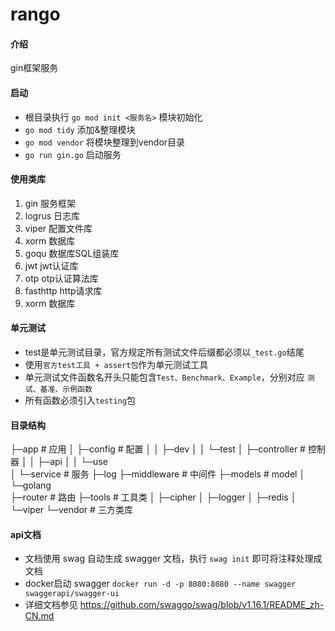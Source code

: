 # rango

#### 介绍
gin框架服务

#### 启动
- 根目录执行 `go mod init <服务名>` 模块初始化
- `go mod tidy` 添加&整理模块
- `go mod vendor` 将模块整理到vendor目录
- `go run gin.go` 启动服务

#### 使用类库
1. gin          服务框架
2. logrus       日志库
3. viper        配置文件库
4. xorm         数据库
5. goqu         数据库SQL组装库
6. jwt          jwt认证库
7. otp          otp认证算法库
8. fasthttp     http请求库
9. xorm         数据库

#### 单元测试
- test是单元测试目录，官方规定所有测试文件后缀都必须以`_test.go`结尾
- 使用`官方test工具 + assert包`作为单元测试工具
- 单元测试文件函数名开头只能包含`Test、Benchmark、Example`，分别对应 `测试、基准、示例函数`
- 所有函数必须引入`testing`包

#### 目录结构
├─app               # 应用
│  ├─config         # 配置
│  │  ├─dev
│  │  └─test
│  ├─controller     # 控制器
│  │  ├─api
│  │  └─use      
│  └─service        # 服务
├─log
├─middleware        # 中间件
├─models            # model
│  └─golang      
├─router            # 路由
├─tools             # 工具类
│  ├─cipher
│  ├─logger
│  ├─redis
│  └─viper
└─vendor            # 三方类库

#### api文档
* 文档使用 swag 自动生成 swagger 文档，执行 `swag init` 即可将注释处理成文档
* docker启动 swagger `docker run -d -p 8080:8080 --name swagger swaggerapi/swagger-ui`
* 详细文档参见 https://github.com/swaggo/swag/blob/v1.16.1/README_zh-CN.md
